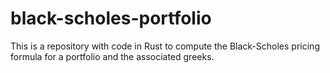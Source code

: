 # black-scholes-portfolio

This is a repository with code in Rust to compute the Black-Scholes pricing formula for a portfolio and the associated greeks. 
